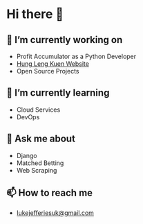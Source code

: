 # Hi there 👋

## 🔭 I’m currently working on
- Profit Accumulator as a Python Developer
- [Hung Leng Kuen Website](https://www.hlksoton.co.uk)
- Open Source Projects

## 🌱 I’m currently learning
- Cloud Services
- DevOps

## 💬 Ask me about
- Django
- Matched Betting
- Web Scraping

## 📫 How to reach me
- lukejefferiesuk@gmail.com

<!--
**jefferies917/jefferies917** is a ✨ _special_ ✨ repository because its `README.md` (this file) appears on your GitHub profile.

Here are some ideas to get you started:

- 🔭 I’m currently working on ...
- 🌱 I’m currently learning ...
- 👯 I’m looking to collaborate on ...
- 🤔 I’m looking for help with ...
- 💬 Ask me about ...
- 📫 How to reach me: ...
- 😄 Pronouns: ...
- ⚡ Fun fact: ...
-->
